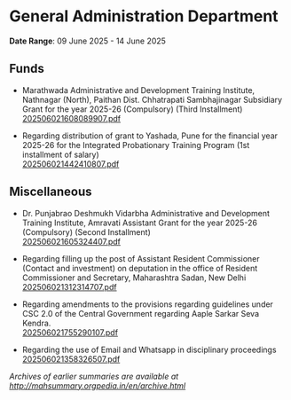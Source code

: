 # General Administration Department

**Date Range**: 09 June 2025 - 14 June 2025


## Funds
- Marathwada Administrative and Development Training Institute, Nathnagar (North), Paithan Dist. Chhatrapati Sambhajinagar Subsidiary Grant for the year 2025-26 (Compulsory) (Third Installment)\
  [202506021608089907.pdf](https://gr.maharashtra.gov.in/Site/Upload/Government%20Resolutions/English/202506021608089907.pdf)

- Regarding distribution of grant to Yashada, Pune for the financial year 2025-26 for the Integrated Probationary Training Program (1st installment of salary)\
  [202506021442410807.pdf](https://gr.maharashtra.gov.in/Site/Upload/Government%20Resolutions/English/202506021442410807.pdf)

## Miscellaneous
- Dr. Punjabrao Deshmukh Vidarbha Administrative and Development Training Institute, Amravati Assistant Grant for the year 2025-26 (Compulsory) (Second Installment)\
  [202506021605324407.pdf](https://gr.maharashtra.gov.in/Site/Upload/Government%20Resolutions/English/202506021605324407.pdf)

- Regarding filling up the post of Assistant Resident Commissioner (Contact and investment) on deputation in the office of Resident Commissioner and Secretary, Maharashtra Sadan, New Delhi\
  [202506021312314707.pdf](https://gr.maharashtra.gov.in/Site/Upload/Government%20Resolutions/English/202506021312314707.pdf)

- Regarding amendments to the provisions regarding guidelines under CSC 2.0 of the Central Government regarding Aaple Sarkar Seva Kendra.\
  [202506021755290107.pdf](https://gr.maharashtra.gov.in/Site/Upload/Government%20Resolutions/English/202506021755290107.pdf)

- Regarding the use of Email and Whatsapp in disciplinary proceedings\
  [202506021358326507.pdf](https://gr.maharashtra.gov.in/Site/Upload/Government%20Resolutions/English/202506021358326507.pdf)


*Archives of earlier summaries are available at http://mahsummary.orgpedia.in/en/archive.html*